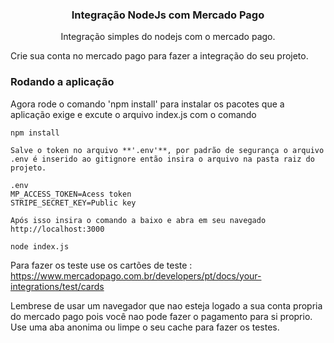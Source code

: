 
<h3 align="center">Integração NodeJs com Mercado Pago</h3>
<p align="center">
Integração simples do nodejs com o mercado pago.
  <br>
</p>

Crie sua conta no mercado pago para fazer a integração do seu projeto.

### Rodando a aplicação
Agora rode o comando 'npm install' para instalar os pacotes que a aplicação exige e excute o arquivo index.js com o comando

```shell
npm install

Salve o token no arquivo **'.env'**, por padrão de segurança o arquivo .env é inserido ao gitignore então insira o arquivo na pasta raiz do projeto.

.env
MP_ACCESS_TOKEN=Acess token
STRIPE_SECRET_KEY=Public key

Após isso insira o comando a baixo e abra em seu navegado http://localhost:3000 

node index.js
```

Para fazer os teste use os cartões de teste :
https://www.mercadopago.com.br/developers/pt/docs/your-integrations/test/cards

Lembrese de usar um navegador que nao esteja logado a sua conta propria do mercado pago pois você nao pode fazer o pagamento para si proprio. Use uma aba anonima ou limpe o seu cache para fazer os testes.

